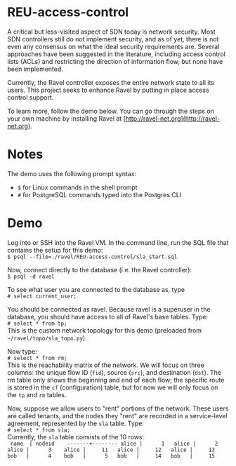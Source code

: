 # REU-access-control

A critical but less-visited aspect of SDN today is network security. Most SDN controllers still do not implement security, and as of yet, there is not even any consensus on what the ideal security requirements are. Several approaches have been suggested in the literature, including access control lists (ACLs) and restricting the direction of information flow, but none have been implemented.

Currently, the Ravel controller exposes the entire network state to all its users. This project seeks to enhance Ravel by putting in place access control support.

To learn more, follow the demo below. You can go through the steps on your own machine by installing Ravel at [http://ravel-net.org](http://ravel-net.org).

# Notes

The demo uses the following prompt syntax:  
* `$` for Linux commands in the shell prompt
* `#` for PostgreSQL commands typed into the Postgres CLI

# Demo

Log into or SSH into the Ravel VM. In the command line, run the SQL file that contains the setup for this demo:  
`$ psql --file=./ravel/REU-access-control/sla_start.sql`

Now, connect directly to the database (i.e. the Ravel controller):  
`$ psql -d ravel`

To see what user you are connected to the database as, type  
`# select current_user;`

You should be connected as ravel. Because ravel is a superuser in the database, you should have access to all of Ravel's base tables. Type:  
`# select * from tp;`  
This is the custom network topology for this demo (preloaded from `~/ravel/topo/sla_topo.py`).

Now type:  
`# select * from rm;`  
This is the reachability matrix of the network. We will focus on three columns: the unique flow ID (`fid`), source (`src`), and destination (`dst`). The rm table only shows the beginning and end of each flow; the specific route is stored in the `cf` (configuration) table, but for now we will only focus on the `tp` and `rm` tables.

Now, suppose we allow users to "rent" portions of the network. These users are called tenants, and the nodes they "rent" are recorded in a service-level agreement, represented by the `sla` table. Type:  
`# select * from sla;`  
Currently, the `sla` table consists of the 10 rows:  
` name  | nodeid   
-------+--------
 alice |      1  
 alice |      2  
 alice |      3   
 alice |     11  
 alice |     12  
 alice |     13   
 bob   |      4   
 bob   |      5  
 bob   |     14  
 bob   |     15`

